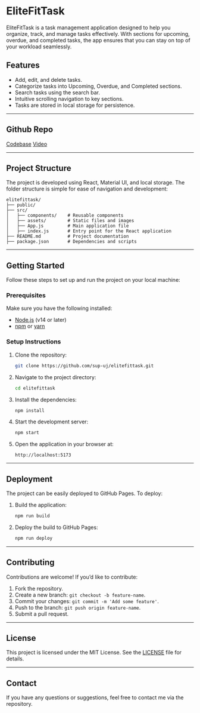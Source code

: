 
# EliteFitTask

EliteFitTask is a task management application designed to help you organize, track, and manage tasks effectively. With sections for upcoming, overdue, and completed tasks, the app ensures that you can stay on top of your workload seamlessly.

## Features

- Add, edit, and delete tasks.
- Categorize tasks into Upcoming, Overdue, and Completed sections.
- Search tasks using the search bar.
- Intuitive scrolling navigation to key sections.
- Tasks are stored in local storage for persistence.

---

## Github Repo

[Codebase](https://sup-uj.github.io/elitefittask)
[Video](https://drive.google.com/file/d/1246790YmU4AEwHctTEtDgmAd1B1ZqXkD/view?usp=drive_link)

---

## Project Structure

The project is developed using React, Material UI, and local storage. The folder structure is simple for ease of navigation and development:

```
elitefittask/
├── public/
├── src/
│   ├── components/    # Reusable components
│   ├── assets/        # Static files and images
│   ├── App.js         # Main application file
│   ├── index.js       # Entry point for the React application
├── README.md          # Project documentation
├── package.json       # Dependencies and scripts
```

---

## Getting Started

Follow these steps to set up and run the project on your local machine:

### Prerequisites

Make sure you have the following installed:

- [Node.js](https://nodejs.org/) (v14 or later)
- [npm](https://www.npmjs.com/) or [yarn](https://yarnpkg.com/)

### Setup Instructions

1. Clone the repository:

   ```bash
   git clone https://github.com/sup-uj/elitefittask.git
   ```

2. Navigate to the project directory:

   ```bash
   cd elitefittask
   ```

3. Install the dependencies:

   ```bash
   npm install
   ```

4. Start the development server:

   ```bash
   npm start
   ```

5. Open the application in your browser at:

   ```
   http://localhost:5173
   ```

---

## Deployment

The project can be easily deployed to GitHub Pages. To deploy:

1. Build the application:

   ```bash
   npm run build
   ```

2. Deploy the build to GitHub Pages:

   ```bash
   npm run deploy
   ```

---

## Contributing

Contributions are welcome! If you’d like to contribute:

1. Fork the repository.
2. Create a new branch: `git checkout -b feature-name`.
3. Commit your changes: `git commit -m 'Add some feature'`.
4. Push to the branch: `git push origin feature-name`.
5. Submit a pull request.

---

## License

This project is licensed under the MIT License. See the [LICENSE](LICENSE) file for details.

---

## Contact

If you have any questions or suggestions, feel free to contact me via the repository.
